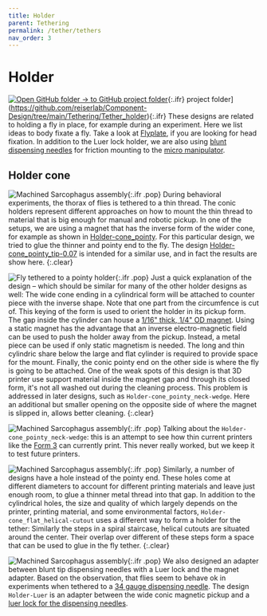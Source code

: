 ```yaml
---
title: Holder
parent: Tethering
permalink: /tether/tethers
nav_order: 3
---
```


# Holder 

[![Open GitHub folder]({{"/assets/img/GitHub-Mark-32px.png"|relative_url}}) → to GitHub project folder](https://github.com/reiserlab/Component-Design/tree/main/Support/Holder_Tablet){:.ifr}
 project folder](https://github.com/reiserlab/Component-Design/tree/main/Tethering/Tether_holder){:.ifr}
These designs are related to holding a fly in place, for example during an experiment. Here we list ideas to body fixate a fly. Take a look at [Flyplate](/flyplate), if you are looking for head fixation. In addition to the Luer lock holder, we are also using [blunt dispensing needles](/extra/dispensing-needle) for friction mounting to the [micro manipulator](/micromanipulator).

## Holder cone

![Machined Sarcophagus assembly]({{"/assets/img/Tethering/Tether_mount/Tether_holder_cone_tip-0.07.png"|relative_url}}){:.ifr .pop}
During behavioral experiments, the thorax of flies is tethered to a thin thread. The conic holders represent different approaches on how to mount the thin thread to material that is big enough for manual and robotic pickup. In one of the setups, we are using a magnet that has the inverse form of the wider cone, for example as shown in [Holder-cone_pointy](Holder-cone_pointy.stl). For this particular design, we tried to glue the thinner and pointy end to the fly. The design [Holder-cone_pointy_tip-0.07](Holder-cone_pointy_tip-0.07.stl) is intended for a similar use, and in fact the results are show here.
{:.clear}

![Fly tethered to a pointy holder]({{"/assets/img/Tethering/Tether_mount/Tether_holder_cone_tip-0.07_form3_03_2019-11_fly.jpg"|relative_url}}){:.ifr .pop}
Just a quick explanation of the design – which should be similar for many of the other holder designs as well: The wide cone ending in a cylindrical form will be attached to counter piece with the inverse shape. Note that one part from the circumfence is cut of. This keying of the form is used to orient the holder in its pickup form. The gap inside the cylinder can house a [1/16" thick, 1/4" OD magnet](https://www.mcmaster.com/5862k141). Using a static magnet has the advantage that an inverse electro-magnetic field can be used to push the holder away from the pickup. Instead, a metal piece can be used if only static magnetism is needed. The long and thin cylindric share below the large and flat cylinder is required to provide space for the mount. Finally, the conic pointy end on the other side is where the fly is going to be attached. One of the weak spots of this design is that 3D printer use support material inside the magnet gap and through its closed form, it's not all washed out during the cleaning process. This problem is addressed in later designs, such as `Holder-cone_pointy_neck-wedge`. Here an additional but smaller opening on the opposite side of where the magnet is slipped in, allows better cleaning.
{:.clear}

![Machined Sarcophagus assembly]({{"/assets/img/Tethering/Tether_mount/Tether_holder_cone_tip_neck-wedge.png"|relative_url}}){:.ifr .pop}
Talking about the `Holder-cone_pointy_neck-wedge`: this is an attempt to see how thin current printers like the [Form 3](/production) can currently print. This never really worked, but we keep it to test future printers.

![Machined Sarcophagus assembly]({{"/assets/img/Tethering/Tether_mount/Tether_holder_flat-cone_hole-0.3mm.png"|relative_url}}){:.ifr .pop}
Similarly, a number of designs have a hole instead of the pointy end. These holes come at different diameters to account for different printing materials and leave just enough room, to glue a thinner metal thread into that gap. In addition to the cylindrical holes, the size and quality of which largely depends on the printer, printing material, and some environmental factors, `Holder-cone_flat_helical-cutout` uses a different way to form a holder for the tether: Similarly the steps in a spiral staircase, helical cutouts are situated around the center. Their overlap over different of these steps form a space that can be used to glue in the fly tether.
{:.clear}

![Machined Sarcophagus assembly]({{"/assets/img/Tethering/Tether_mount/Adapter_Magnet_Luer.png"|relative_url}}){:.ifr .pop}
We also designed an adapter between blunt tip dispensing needles with a Luer lock and the magnet adapter. Based on the observation, that flies seem to behave ok in experiments when tethered to a [34 gauge dispensing needle](https://www.amazon.com/dp/B07KGPDSHX/). The design `Holder-Luer` is an adapter between the wide conic magnetic pickup and a [luer lock for the dispensing needles](/extra/dispensing-needle).